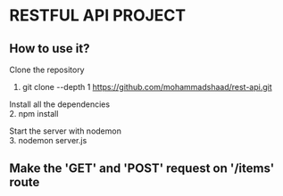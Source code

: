 # RESTFUL API PROJECT

## How to use it?


Clone the repository  
1. git clone --depth 1 https://github.com/mohammadshaad/rest-api.git  

Install all the dependencies  
2. npm install

Start the server with nodemon  
3. nodemon server.js

## Make the 'GET' and 'POST' request on '/items' route
